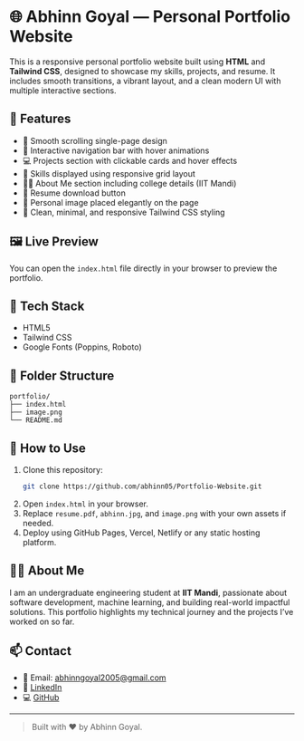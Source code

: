 # 🌐 Abhinn Goyal — Personal Portfolio Website

This is a responsive personal portfolio website built using **HTML** and **Tailwind CSS**, designed to showcase my skills, projects, and resume. It includes smooth transitions, a vibrant layout, and a clean modern UI with multiple interactive sections.

## 📌 Features

- 🚀 Smooth scrolling single-page design
- 🎨 Interactive navigation bar with hover animations
- 💻 Projects section with clickable cards and hover effects
- 🧠 Skills displayed using responsive grid layout
- 👨‍🎓 About Me section including college details (IIT Mandi)
- 📄 Resume download button
- 📸 Personal image placed elegantly on the page
- 🌈 Clean, minimal, and responsive Tailwind CSS styling

## 🖼️ Live Preview

You can open the `index.html` file directly in your browser to preview the portfolio.

## 🧰 Tech Stack

- HTML5  
- Tailwind CSS  
- Google Fonts (Poppins, Roboto)

## 📂 Folder Structure

```
portfolio/
├── index.html
├── image.png                  
└── README.md
```

## 📎 How to Use

1. Clone this repository:
   ```bash
   git clone https://github.com/abhinn05/Portfolio-Website.git
   ```
2. Open `index.html` in your browser.
3. Replace `resume.pdf`, `abhinn.jpg`, and `image.png` with your own assets if needed.
4. Deploy using GitHub Pages, Vercel, Netlify or any static hosting platform.

## 🧑‍💼 About Me

I am an undergraduate engineering student at **IIT Mandi**, passionate about software development, machine learning, and building real-world impactful solutions. This portfolio highlights my technical journey and the projects I’ve worked on so far.

## 📫 Contact

- 📧 Email: abhinngoyal2005@gmail.com  
- 🔗 [LinkedIn](https://www.linkedin.com/in/abhinn-goyal/)  
- 💻 [GitHub](https://github.com/abhinn05/)

---

> Built with ❤️ by Abhinn Goyal.
